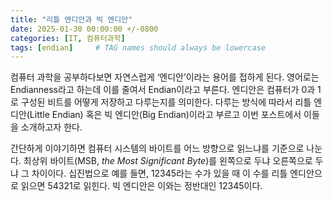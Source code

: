 ```yaml
---
title: "리틀 엔디안과 빅 엔디안"
date: 2025-01-30 00:00:00 +/-0800
categories: [IT, 컴퓨터과학]
tags: [endian]     # TAG names should always be lowercase
---
```


컴퓨터 과학을 공부하다보면 자연스럽게 ‘엔디안’이라는 용어를 접하게 
된다. 영어로는 Endianness라고 하는데 이를 줄여서 Endian이라고 부른다. 엔디안은 컴퓨터가 0과 1로 구성된 비트를 
어떻게 저장하고 다루는지를 의미한다. 다루는 방식에 따라서 리틀 엔디안(Little Endian) 혹은 빅 엔디안(Big 
Endian)이라고 부르고 이번 포스트에서 이들을 소개하고자 한다.

간단하게 이야기하면 컴퓨터 시스템의 바이트를 어느 방향으로 읽느냐를 기준으로 나눈다. 최상위 바이트(MSB, *the Most Significant Byte*)를 왼쪽으로 두냐 오른쪽으로 두냐 그 차이이다. 십진법으로 예를 들면, 12345라는 수가 있을 때 이 수를 리틀 엔디안으로 읽으면 54321로 읽힌다. 빅 엔디안은 이와는 정반대인 12345이다.
